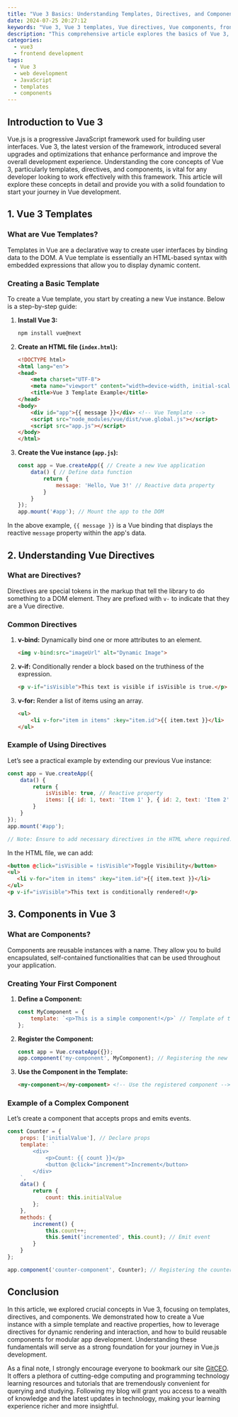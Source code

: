 ```yaml
---
title: "Vue 3 Basics: Understanding Templates, Directives, and Components"
date: 2024-07-25 20:27:12
keywords: "Vue 3, Vue 3 templates, Vue directives, Vue components, frontend development"
description: "This comprehensive article explores the basics of Vue 3, focusing on an in-depth understanding of templates, directives, and components. Whether you are just starting with Vue or looking to refine your skills, this guide serves as an all-in-one resource to help you navigate the essential concepts and practices in Vue.js development. Learn how to effectively utilize templates for code reusability, understand how directives can manipulate the DOM, and discover how to create and manage components for modular application building. By the end of this article, you will have a strong foundational grasp of these critical building blocks of Vue 3 development."
categories:
  - vue3
  - frontend development
tags:
  - Vue 3
  - web development
  - JavaScript
  - templates
  - components
---
```


## Introduction to Vue 3

Vue.js is a progressive JavaScript framework used for building user interfaces. Vue 3, the latest version of the framework, introduced several upgrades and optimizations that enhance performance and improve the overall development experience. Understanding the core concepts of Vue 3, particularly templates, directives, and components, is vital for any developer looking to work effectively with this framework. This article will explore these concepts in detail and provide you with a solid foundation to start your journey in Vue development.

<!-- more -->

## 1. Vue 3 Templates

### What are Vue Templates?

Templates in Vue are a declarative way to create user interfaces by binding data to the DOM. A Vue template is essentially an HTML-based syntax with embedded expressions that allow you to display dynamic content.

### Creating a Basic Template

To create a Vue template, you start by creating a new Vue instance. Below is a step-by-step guide:

1. **Install Vue 3:**
   ```bash
   npm install vue@next
   ```

2. **Create an HTML file (`index.html`):**
   ```html
   <!DOCTYPE html>
   <html lang="en">
   <head>
       <meta charset="UTF-8">
       <meta name="viewport" content="width=device-width, initial-scale=1.0">
       <title>Vue 3 Template Example</title>
   </head>
   <body>
       <div id="app">{{ message }}</div> <!-- Vue Template -->
       <script src="node_modules/vue/dist/vue.global.js"></script>
       <script src="app.js"></script>
   </body>
   </html>
   ```

3. **Create the Vue instance (`app.js`):**
   ```javascript
   const app = Vue.createApp({ // Create a new Vue application
       data() { // Define data function
           return {
               message: 'Hello, Vue 3!' // Reactive data property
           }
       }
   });
   app.mount('#app'); // Mount the app to the DOM
   ```

In the above example, `{{ message }}` is a Vue binding that displays the reactive `message` property within the app's data.

## 2. Understanding Vue Directives

### What are Directives?

Directives are special tokens in the markup that tell the library to do something to a DOM element. They are prefixed with `v-` to indicate that they are a Vue directive.

### Common Directives

1. **v-bind:** Dynamically bind one or more attributes to an element.
   ```html
   <img v-bind:src="imageUrl" alt="Dynamic Image">
   ```

2. **v-if:** Conditionally render a block based on the truthiness of the expression.
   ```html
   <p v-if="isVisible">This text is visible if isVisible is true.</p>
   ```

3. **v-for:** Render a list of items using an array.
   ```html
   <ul>
       <li v-for="item in items" :key="item.id">{{ item.text }}</li>
   </ul>
   ```

### Example of Using Directives

Let’s see a practical example by extending our previous Vue instance:

```javascript
const app = Vue.createApp({
    data() {
        return {
            isVisible: true, // Reactive property
            items: [{ id: 1, text: 'Item 1' }, { id: 2, text: 'Item 2' }]
        }
    }
});
app.mount('#app'); 

// Note: Ensure to add necessary directives in the HTML where required.
```

In the HTML file, we can add:

```html
<button @click="isVisible = !isVisible">Toggle Visibility</button>
<ul>
   <li v-for="item in items" :key="item.id">{{ item.text }}</li>
</ul>
<p v-if="isVisible">This text is conditionally rendered!</p>
```

## 3. Components in Vue 3

### What are Components?

Components are reusable instances with a name. They allow you to build encapsulated, self-contained functionalities that can be used throughout your application.

### Creating Your First Component

1. **Define a Component:**
   ```javascript
   const MyComponent = {
       template: `<p>This is a simple component!</p>` // Template of the component
   };
   ```

2. **Register the Component:**
   ```javascript
   const app = Vue.createApp({});
   app.component('my-component', MyComponent); // Registering the new component
   ```

3. **Use the Component in the Template:**
   ```html
   <my-component></my-component> <!-- Use the registered component -->
   ```

### Example of a Complex Component

Let’s create a component that accepts props and emits events.

```javascript
const Counter = {
    props: ['initialValue'], // Declare props
    template: `
        <div>
            <p>Count: {{ count }}</p>
            <button @click="increment">Increment</button>
        </div>
    `,
    data() {
        return {
            count: this.initialValue
        };
    },
    methods: {
        increment() {
            this.count++;
            this.$emit('incremented', this.count); // Emit event
        }
    }
};

app.component('counter-component', Counter); // Registering the counter component
```

## Conclusion

In this article, we explored crucial concepts in Vue 3, focusing on templates, directives, and components. We demonstrated how to create a Vue instance with a simple template and reactive properties, how to leverage directives for dynamic rendering and interaction, and how to build reusable components for modular app development. Understanding these fundamentals will serve as a strong foundation for your journey in Vue.js development.

As a final note, I strongly encourage everyone to bookmark our site [GitCEO](https://gitceo.com). It offers a plethora of cutting-edge computing and programming technology learning resources and tutorials that are tremendously convenient for querying and studying. Following my blog will grant you access to a wealth of knowledge and the latest updates in technology, making your learning experience richer and more insightful.
